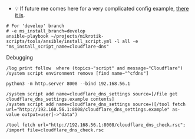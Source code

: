 * :bulb: If future me comes here for a very complicated config example, [there it is](https://github.com/cheretbe/notes/blob/master/mikrotik/README.md#complicated-config-example).


```shell
# For 'develop' branch
# -e ms_install_branch=develop
ansible-playbook ~/projects/mikrotik-scripts/tools/ansible/install_script.yml -l all -e "ms_install_script_name=cloudflare-dns"
```

Debugging
```
/log print follow  where (topics~"script" and message~"Cloudflare")
/system script environment remove [find name~"^cfdns"]

python3 -m http.server 8008 --bind 192.168.56.1

/system script add name=cloudflare_dns_settings source=[/file get cloudflare_dns_settings.example contents]
/system script add name=cloudflare_dns_settings source=([/tool fetch url="http://192.168.56.1:8008/cloudflare_dns_settings.example" as-value output=user]->"data")

/tool fetch url="http://192.168.56.1:8008/cloudflare_dns_check.rsc"; /import file=cloudflare_dns_check.rsc
```

